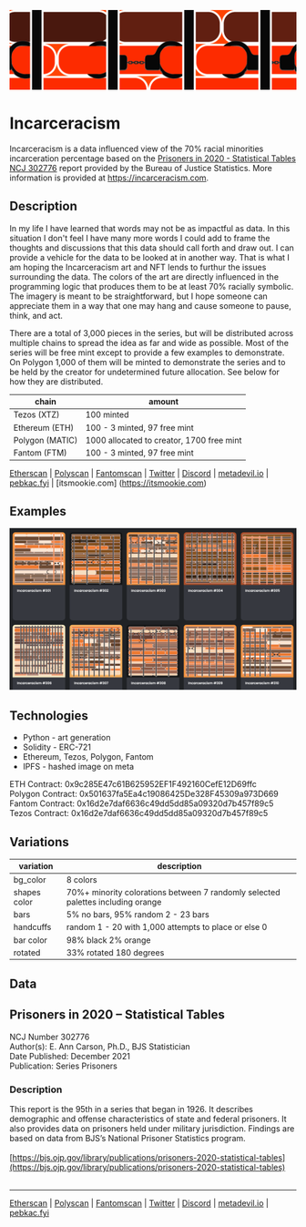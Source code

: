 ![incarceracism](./docs/1440x400.png)

# Incarceracism
Incarceracism is a data influenced view of the 70% racial minorities incarceration percentage based on the [Prisoners in 2020 - Statistical Tables NCJ 302776](https://bjs.ojp.gov/library/publications/prisoners-2020-statistical-tables) report provided by the Bureau of Justice Statistics. More information is provided at https://incarceracism.com.

## Description
In my life I have learned that words may not be as impactful as data. In this situation I don't feel I have many more words I could add to frame the thoughts and discussions that this data should call forth and draw out. I can provide a vehicle for the data to be looked at in another way. That is what I am hoping the Incarceracism art and NFT lends to furthur the issues surrounding the data. The colors of the art are directly influenced in the programming logic that produces them to be at least 70% racially symbolic. The imagery is meant to be straightforward, but I  hope someone can appreciate them in a way that one may hang and cause someone to pause, think, and act.

There are a total of 3,000 pieces in the series, but will be distributed across multiple chains to spread the idea as far and wide as possible. Most of the series will be free mint except to provide a few examples to demonstrate. On Polygon 1,000 of them will be minted to demonstrate the series and to be held by the creator for undetermined future allocation. See below for how they are distributed.

| chain | amount |
|-------|--------|
| Tezos (XTZ) | 100 minted |
| Ethereum (ETH) | 100 - 3 minted, 97 free mint |
| Polygon (MATIC) | 1000 allocated to creator, 1700 free mint |
| Fantom (FTM) | 100 - 3 minted, 97 free mint |

[Etherscan](https://etherscan.com/address/0x9c285E47c61B625952EF1F492160CefE12D69ffc) | 
[Polyscan](https://polygonscan.com/address/0x501637fa5ea4c19086425de328f45309a973d669) | 
[Fantomscan](https://ftmscan.com/address/0x16d2e7daf6636c49dd5dd85a09320d7b457f89c5) | 
[Twitter](https://twitter.com/mindrash) | 
[Discord](https://discord.gg/B8F2R3qd) | 
[metadevil.io](https://metadevil.io) | 
[pebkac.fyi](https://pebkac.fyi) | 
[itsmookie.com] (https://itsmookie.com)

## Examples
![incarceracism](./docs/examples.png)

## Technologies
- Python - art generation
- Solidity - ERC-721
- Ethereum, Tezos, Polygon, Fantom
- IPFS - hashed image on meta

ETH Contract: 0x9c285E47c61B625952EF1F492160CefE12D69ffc<br/>
Polygon Contract: 0x501637fa5Ea4c19086425De328F45309a973D669<br/>
Fantom Contract: 0x16d2e7daf6636c49dd5dd85a09320d7b457f89c5<br/>
Tezos Contract: 0x16d2e7daf6636c49dd5dd85a09320d7b457f89c5<br/>

## Variations

| variation           | description                                             |
|---------------------|---------------------------------------------------------|
| bg_color      | 8 colors |
| shapes color  | 70%+ minority colorations between 7 randomly selected palettes including orange  |
| bars          | 5% no bars, 95% random 2 - 23 bars |
| handcuffs     | random 1 - 20 with 1,000 attempts to place or else 0|
| bar color               | 98% black 2% orange |
| rotated                 | 33% rotated 180 degrees |

## Data
## Prisoners in 2020 – Statistical Tables
NCJ Number 302776<br/>
Author(s): E. Ann Carson, Ph.D., BJS Statistician<br/>
Date Published: December 2021<br/>
Publication: Series Prisoners<br/>

### Description

This report is the 95th in a series that began in 1926. It describes demographic and offense characteristics of state and federal prisoners. It also provides data on prisoners held under military jurisdiction. Findings are based on data from BJS’s National Prisoner Statistics program.
<br/><br/>
[https://bjs.ojp.gov/library/publications/prisoners-2020-statistical-tables](https://bjs.ojp.gov/library/publications/prisoners-2020-statistical-tables)
<br/><br/>

---

[Etherscan](https://etherscan.com/address/0x9c285E47c61B625952EF1F492160CefE12D69ffc) | 
[Polyscan](https://polygonscan.com/address/0x501637fa5ea4c19086425de328f45309a973d669) | 
[Fantomscan](https://ftmscan.com/address/0x16d2e7daf6636c49dd5dd85a09320d7b457f89c5) | 
[Twitter](https://twitter.com/mindrash) | 
[Discord](https://discord.gg/B8F2R3qd) | 
[metadevil.io](https://metadevil.io) | 
[pebkac.fyi](https://pebkac.fyi)

